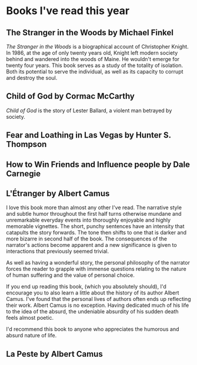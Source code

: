 # Books I've read this year

## The Stranger in the Woods by Michael Finkel

*The Stranger in the Woods* is a biographical account of Christopher Knight. In 1986, at the age of only twenty years old, Knight left modern society behind and wandered into the woods of Maine. He wouldn't emerge for twenty four years. This book serves as a study of the totality of isolation. Both its potential to serve the individual, as well as its capacity to corrupt and destroy the soul.

## Child of God by Cormac McCarthy

*Child of God* is the story of Lester Ballard, a violent man betrayed by society.

## Fear and Loathing in Las Vegas by Hunter S. Thompson

## How to Win Friends and Influence people by Dale Carnegie

## L'Étranger by Albert Camus

I love this book more than almost any other I've read. The narrative style and subtle humor throughout the first half turns otherwise mundane and unremarkable everyday events into thoroughly enjoyable and highly memorable vignettes. The short, punchy sentences have an intensity that catapults the story forwards. The tone then shifts to one that is darker and more bizarre in second half of the book. The consequences of the narrator's actions become apparent and a new significance is given to interactions that previously seemed trivial.

As well as having a wonderful story, the personal philosophy of the narrator forces the reader to grapple with immense questions relating to the nature of human suffering and the value of personal choice.

If you end up reading this book, (which you absolutely should), I'd encourage you to also learn a little about the history of its author Albert Camus. I've found that the personal lives of authors often ends up reflecting their work. Albert Camus is no exception. Having dedicated much of his life to the idea of the absurd, the undeniable absurdity of his sudden death feels almost poetic.

I'd recommend this book to anyone who appreciates the humorous and absurd nature of life.

## La Peste by Albert Camus
